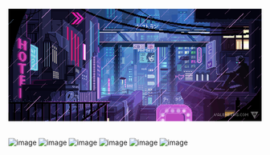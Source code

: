 <a href="https://github.com/JoshuaThadi/Wall-E-Desk/blob/main/green.gif"><img src="https://github.com/JoshuaThadi/Wall-E-Desk/blob/main/Pixel-Art-2/cyber1.gif" alt="Fallout GIF" style="width:auto; height:auto"/></a>
<img src="https://www.animatedimages.org/data/media/562/animated-line-image-0184.gif" width="1920" height=0.4/>

![image](https://img.shields.io/badge/GitHub-100000?style=flat-square&logo=github&logoColor=white)
![image](https://img.shields.io/badge/-Visual%20Studio%20Code-333333?style=flat-square&logo=visual-studio-code&logoColor=007ACC)
![image](https://img.shields.io/badge/JavaScript-F7DF1E?style=flat-square&logo=javascript&logoColor=black)
![image](https://img.shields.io/badge/Python-14354C?style=flat-square&logo=python&logoColor=white)
![image](https://img.shields.io/badge/CSS3-1572B6?style=flat-square&logo=css3&logoColor=white)
![image](https://img.shields.io/badge/HTML5-E34F26?style=flat-square&logo=html5&logoColor=white)
